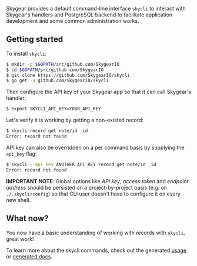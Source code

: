 Skygear provides a default command-line interface `skycli` to interact with
Skygear's handlers and PostgreSQL backend to facilitate application development
and some common administration works.

## Getting started

To install `skycli`:

```bash
$ mkdir -p $GOPATH/src/github.com/SkygearIO
$ cd $GOPATH/src/github.com/SkygearIO
$ git clone https://github.com/SkygearIO/skycli
$ go get -u github.com/SkygearIO/skycli
```

Then configure the API key of your Skygear app so that it can call Skygear's
handler:

```bash
$ export SKYCLI_API_KEY=YOUR_API_KEY
```

Let's verify it is working by getting a non-existed record:

```bash
$ skycli record get note/id _id
Error: record not found
```

API key can also be overridden on a per command basis by supplying the
`api_key` flag:

```bash
$ skycli --api_key ANOTHER_API_KEY record get note/id _id
Error: record not found
```

**IMPORTANT NOTE**: Global options like _API key_, _access token_ and _endpoint
address_ should be persisted on a project-by-project basis (e.g. on
`./.skycli/config`) so that CLI user doesn't have to configure it on every new
shell.

## What now?

You now have a basic understanding of working with records with `skycli`,
great work!

To learn more about the skycli commands, check out the generated
[usage](usage) or [generated
docs](https://github.com/SkygearIO/skycli/tree/master/docs/usage).
